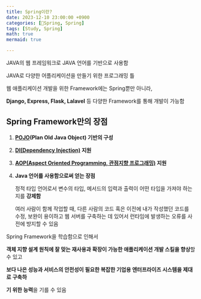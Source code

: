 ```yaml
---
title: Spring이란?
date: 2023-12-10 23:00:00 +0900
categories: [🌼Spring, Spring]
tags: [Study, Spring]
math: true
mermaid: true

---
```


JAVA의 웹 프레임워크로 JAVA 언어를 기반으로 사용함

JAVA로 다양한 어플리케이션을 만들기 위한 프로그래밍 틀

웹 애플리케이션 개발을 위한 Framework에는 Spring뿐만 아니라, 

**Django, Express, Flask, Lalavel** 등 다양한 Framework를 통해 개발이 가능함

## Spring Framework만의 장점

1. **[POJO](https://www.notion.so/POJO-ccbc2f839a05467186686fcbadd52590?pvs=21)(Plan Old Java Object) 기반의 구성**
2. **[DI(Dependency Injection)](https://www.notion.so/DI-4c78e23f590e443c8c3ad6acf5e1c296?pvs=21) 지원**
3. **[AOP(Aspect Oriented Programming, 관점지향 프로그래밍)](https://www.notion.so/AOP-524447ecba4d4f499b71f4351ba5343b?pvs=21) 지원**
4. **Java 언어를 사용함으로써 얻는 장점**
    
    정적 타입 언어로서 변수의 타입, 메서드의 입력과 출력이 어떤 타입을 가져야 하는지를 **강제함**
    
    여러 사람이 함께 작업할 때, 다른 사람의 코드 혹은 이전에 내가 작성했던 코드를 수정, 보완이 용이하고 웹 서버를 구축하는 데 있어서 런타임에 발생하는 오류를 사전에 방지할 수 있음
    

Spring Framework을 학습함으로 인해서

**객체 지향 설계 원칙에 잘 맞는 재사용과 확장이 가능한 애플리케이션 개발 스킬을 향상**할 수 있고

**보다 나은 성능과 서비스의 안전성이 필요한 복잡한 기업용 엔터프라이즈 시스템을 제대로 구축하**

**기 위한 능력**을 기를 수 있음